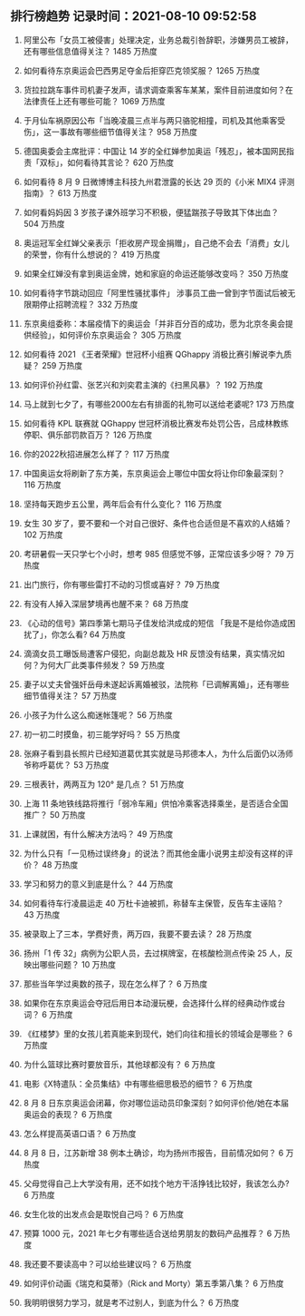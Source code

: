 
## 排行榜趋势 记录时间：2021-08-10 09:52:58
  
  1. 阿里公布「女员工被侵害」处理决定，业务总裁引咎辞职，涉嫌男员工被辞，还有哪些信息值得关注？ 1485 万热度
    
  2. 如何看待东京奥运会巴西男足夺金后拒穿匹克领奖服？ 1265 万热度
    
  3. 货拉拉跳车事件司机妻子发声，请求调查乘客车某某，案件目前进度如何？在法律责任上还有哪些可能？ 1069 万热度
    
  4. 于月仙车祸原因公布「当晚凌晨三点半与两只骆驼相撞，司机及其他乘客受伤」，这一事故有哪些细节值得关注？ 958 万热度
    
  5. 德国奥委会主席批评：中国让 14 岁的全红婵参加奥运「残忍」，被本国网民指责「双标」，如何看待其言论？ 620 万热度
    
  6. 如何看待 8 月 9 日微博博主科技九州君泄露的长达 29 页的《小米 MIX4 评测指南》？ 613 万热度
    
  7. 如何看妈妈因 3 岁孩子课外班学习不积极，便猛踹孩子导致其下体出血？ 504 万热度
    
  8. 奥运冠军全红婵父亲表示「拒收房产现金捐赠」，自己绝不会去「消费」女儿的荣誉，你有什么想说的？ 419 万热度
    
  9. 如果全红婵没有拿到奥运金牌，她和家庭的命运还能够改变吗？ 350 万热度
    
  10. 如何看待字节跳动回应「阿里性骚扰事件」 涉事员工曲一曾到字节面试后被无限期停止招聘流程？ 332 万热度
    
  11. 东京奥组委称：本届疫情下的奥运会「并非百分百的成功，愿为北京冬奥会提供经验」，如何评价东京奥运会？ 305 万热度
    
  12. 如何看待 2021 《王者荣耀》世冠杯小组赛 QGhappy 消极比赛引解说李九质疑？ 259 万热度
    
  13. 如何评价孙红雷、张艺兴和刘奕君主演的《扫黑风暴》？ 192 万热度
    
  14. 马上就到七夕了，有哪些2000左右有排面的礼物可以送给老婆呢? 173 万热度
    
  15. 如何看待 KPL 联赛就 QGhappy 世冠杯消极比赛发布处罚公告，吕成林教练停职、俱乐部罚款百万？ 126 万热度
    
  16. 你的2022秋招进展怎么样了？ 117 万热度
    
  17. 中国奥运女将刷新了东方美，东京奥运会上哪位中国女将让你印象最深刻？ 116 万热度
    
  18. 坚持每天跑步五公里，两年后会有什么变化？ 116 万热度
    
  19. 女生 30 岁了，要不要和一个对自己很好、条件也合适但是不喜欢的人结婚？ 102 万热度
    
  20. 考研暑假一天只学七个小时，想考 985 但感觉不够，正常应该多少呀？ 79 万热度
    
  21. 出门旅行，你有哪些雷打不动的习惯或喜好？ 79 万热度
    
  22. 有没有人掉入深层梦境再也醒不来？ 68 万热度
    
  23. 《心动的信号》第四季第七期马子佳发给洪成成的短信 「我是不是给你造成困扰了」，你怎么看? 64 万热度
    
  24. 滴滴女员工曝饭局遭客户侵犯，向副总裁及 HR 反馈没有结果，真实情况如何？为何大厂此类事件频发？ 59 万热度
    
  25. 妻子以丈夫曾强奸岳母未遂起诉离婚被驳，法院称「已调解离婚」，还有哪些细节值得关注？ 57 万热度
    
  26. 小孩子为什么这么痴迷帐篷呢？ 56 万热度
    
  27. 初一初二时摸鱼，初三能学好吗？ 55 万热度
    
  28. 张麻子看到县长照片已经知道葛优其实就是马邦德本人，为什么后面仍以汤师爷称呼葛优？ 53 万热度
    
  29. 三根表针，两两互为 120° 是几点？ 51 万热度
    
  30. 上海 11 条地铁线路将推行「弱冷车厢」供怕冷乘客选择乘坐，是否适合全国推广？ 50 万热度
    
  31. 上课就困，有什么解决方法吗？ 49 万热度
    
  32. 为什么只有「一见杨过误终身」的说法？而其他金庸小说男主却没有这样的评价？ 48 万热度
    
  33. 学习和努力的意义到底是什么？ 44 万热度
    
  34. 如何看待车行凌晨运走 40 万杜卡迪被抓，称替车主保管，反告车主诬陷？ 43 万热度
    
  35. 被录取上了三本，学费好贵，两万四，我要不要去读？ 28 万热度
    
  36. 扬州「1 传 32」病例为公职人员，去过棋牌室，在核酸检测点传染 25 人，反映出哪些问题？ 10 万热度
    
  37. 那些当年学过奥数的孩子，现在怎么样了？ 6 万热度
    
  38. 如果你在东京奥运会夺冠后用日本动漫玩梗，会选择什么样的经典动作或台词？ 6 万热度
    
  39. 《红楼梦》里的女孩儿若真能来到现代，她们向往和擅长的领域会是哪些？ 6 万热度
    
  40. 为什么篮球比赛时要放音乐，其他球都没有？ 6 万热度
    
  41. 电影《X特遣队：全员集结》中有哪些细思极恐的细节？ 6 万热度
    
  42. 8 月 8 日东京奥运会闭幕，你对哪位运动员印象深刻？如何评价他/她在本届奥运会的表现？ 6 万热度
    
  43. 怎么样提高英语口语？ 6 万热度
    
  44. 8 月 8 日，江苏新增 38 例本土确诊，均为扬州市报告，目前情况如何？ 6 万热度
    
  45. 父母觉得自己上大学没有用，还不如找个地方干活挣钱比较好，我该怎么办? 6 万热度
    
  46. 女生化妆的出发点会是取悦自己吗？ 6 万热度
    
  47. 预算 1000 元，2021 年七夕有哪些适合送给男朋友的数码产品推荐？ 6 万热度
    
  48. 我还要不要读高中？可以给些建议吗？ 6 万热度
    
  49. 如何评价动画《瑞克和莫蒂》（Rick and Morty）第五季第八集？ 6 万热度
    
  50. 我明明很努力学习，就是考不过别人，到底为什么？ 6 万热度
    